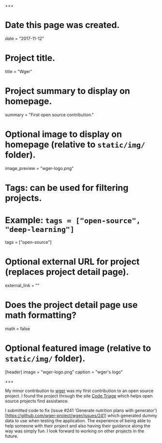 +++
# Date this page was created.
date = "2017-11-12"

# Project title.
title = "Wger"

# Project summary to display on homepage.
summary = "First open source contribution."

# Optional image to display on homepage (relative to `static/img/` folder).
image_preview = "wger-logo.png"

# Tags: can be used for filtering projects.
# Example: `tags = ["open-source", "deep-learning"]`
tags = ["open-source"]

# Optional external URL for project (replaces project detail page).
external_link = ""

# Does the project detail page use math formatting?
math = false

# Optional featured image (relative to `static/img/` folder).
[header]
image = "wger-logo.png"
caption = "wger's logo"

+++

My minor contribution to [wger](https://github.com/wger-project/wger) was my first contribution to an open source project. I found the project through the site [Code Triage](https://www.codetriage.com) which helps open source projects find assistance.

I submitted code to fix (issue #241 'Generate nutrition plans with generator')[https://github.com/wger-project/wger/issues/241] which generated dummy data to use when testing the application. The experience of being able to help someone with their project and also having their guidance along the way was simply fun. I look forward to working on other projects in the future.

